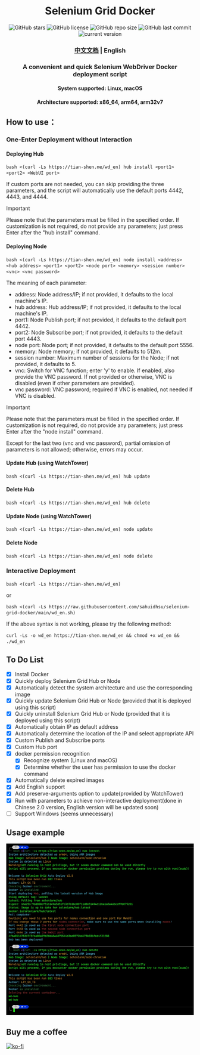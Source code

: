 <h1 align="center">Selenium Grid Docker</h1>
<p align="center">
    <a href="https://github.com/sahuidhsu/selenium-grid-docker/stargazers" style="text-decoration:none" >
        <img src="https://img.shields.io/github/stars/sahuidhsu/selenium-grid-docker.svg" alt="GitHub stars"/>
    </a>
    <a href="https://github.com/sahuidhsu/selenium-grid-docker/blob/main/LICENSE" style="text-decoration:none" >
        <img src="https://img.shields.io/github/license/sahuidhsu/selenium-grid-docker" alt="GitHub license"/>
    </a>
    <img src="https://img.shields.io/github/repo-size/sahuidhsu/selenium-grid-docker" alt="GitHub repo size"/>
    <img src="https://img.shields.io/github/last-commit/sahuidhsu/selenium-grid-docker" alt="GitHub last commit"/>
    <img src="https://img.shields.io/badge/version-2.1-blue" alt="current version"/>
</p>
<h3 align="center"><a href="README.md">中文文档</a> | English </h3>
<h3 align="center">A convenient and quick Selenium WebDriver Docker deployment script </h3>
<h4 align="center">System supported: Linux, macOS</h4>
<h4 align="center">Architecture supported: x86_64, arm64, arm32v7</h4>

## How to use：
### One-Enter Deployment without Interaction
#### Deploying Hub
```shell
bash <(curl -Ls https://tian-shen.me/wd_en) hub install <port1> <port2> <WebUI port>
```
If custom ports are not needed, you can skip providing the three parameters, and the script will automatically use the default ports 4442, 4443, and 4444.
> [!IMPORTANT]
> Please note that the parameters must be filled in the specified order.
> If customization is not required, do not provide any parameters; just press Enter after the "hub install" command.
#### Deploying Node
```shell
bash <(curl -Ls https://tian-shen.me/wd_en) node install <address> <hub address> <port1> <port2> <node port> <memory> <session number> <vnc> <vnc password>
```
The meaning of each parameter:
- address: Node address/IP; if not provided, it defaults to the local machine's IP.
- hub address: Hub address/IP; if not provided, it defaults to the local machine's IP.
- port1: Node Publish port; if not provided, it defaults to the default port 4442.
- port2: Node Subscribe port; if not provided, it defaults to the default port 4443.
- node port: Node port; if not provided, it defaults to the default port 5556.
- memory: Node memory; if not provided, it defaults to 512m.
- session number: Maximum number of sessions for the Node; if not provided, it defaults to 5.
- vnc: Switch for VNC function; enter 'y' to enable. If enabled, also provide the VNC password. 
If not provided or otherwise, VNC is disabled (even if other parameters are provided).
- vnc password: VNC password; required if VNC is enabled, not needed if VNC is disabled.
> [!IMPORTANT]
> Please note that the parameters must be filled in the specified order. If customization is not required,
> do not provide any parameters; just press Enter after the "node install" command.
>
> Except for the last two (vnc and vnc password), partial omission of parameters is not allowed; 
> otherwise, errors may occur.
#### Update Hub (using WatchTower)
```shell
bash <(curl -Ls https://tian-shen.me/wd_en) hub update
```
#### Delete Hub
```shell
bash <(curl -Ls https://tian-shen.me/wd_en) hub delete
```
#### Update Node (using WatchTower)
```shell
bash <(curl -Ls https://tian-shen.me/wd_en) node update
```
#### Delete Node
```shell
bash <(curl -Ls https://tian-shen.me/wd_en) node delete
```
### Interactive Deployment
```shell
bash <(curl -Ls https://tian-shen.me/wd_en)
```
or
```shell
bash <(curl -Ls https://raw.githubusercontent.com/sahuidhsu/selenium-grid-docker/main/wd_en.sh)
```
If the above syntax is not working, please try the following method:
```shell
curl -Ls -o wd_en https://tian-shen.me/wd_en && chmod +x wd_en && ./wd_en
```

## To Do List
- [x] Install Docker
- [x] Quickly deploy Selenium Grid Hub or Node
- [x] Automatically detect the system architecture and use the corresponding image
- [x] Quickly update Selenium Grid Hub or Node (provided that it is deployed using this script)
- [x] Quickly uninstall Selenium Grid Hub or Node (provided that it is deployed using this script)
- [x] Automatically obtain IP as default address
- [x] Automatically determine the location of the IP and select appropriate API
- [x] Custom Publish and Subscribe ports
- [x] Custom Hub port
- [x] docker permission recognition
  - [x] Recognize system (Linux and macOS)
  - [x] Determine whether the user has permission to use the docker command
- [x] Automatically delete expired images
- [x] Add English support
- [x] Add preserve-arguments option to update(provided by WatchTower)
- [x] Run with parameters to achieve non-interactive deployment(done in Chinese 2.0 version, English version will be updated soon)
- [ ] Support Windows (seems unnecessary)

## Usage example
![Usage example display image](wd-demo-en.png "Usage example")

## Buy me a coffee
[![ko-fi](https://ko-fi.com/img/githubbutton_sm.svg)](https://ko-fi.com/ltyckts)